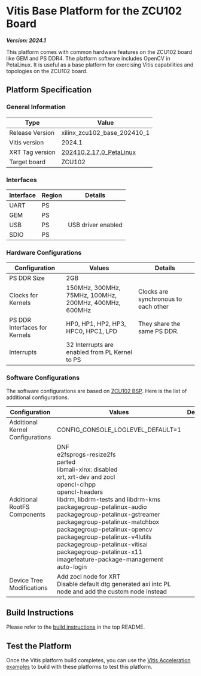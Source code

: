 # Vitis Base Platform for the ZCU102 Board

***Version: 2024.1***

This platform comes with common hardware features on the ZCU102 board like GEM and PS DDR4. The platform software includes OpenCV in PetaLinux. It is useful as a base platform for exercising Vitis capabilities and topologies on the ZCU102 board.

## Platform Specification

### General Information

| Type              | Value                       |
| ----------------- | --------------------------- |
| Release Version   | xilinx_zcu102_base_202410_1 |
| Vitis version     | 2024.1                      |
| XRT Tag version   | [202410.2.17.0_PetaLinux](https://github.com/Xilinx/XRT/releases/tag/202410.2.17.0_Petalinux)                |
| Target board      | ZCU102                      |

### Interfaces

| Interface | Region | Details            |
| --------- | ------ | ------------------ |
| UART      | PS     |                    |
| GEM       | PS     |                    |
| USB       | PS     | USB driver enabled |
| SDIO      | PS     |                    |

### Hardware Configurations

| Configuration                 | Values                                                | Details                             |
| ----------------------------- | ----------------------------------------------------- | ------------------------------------|
| PS DDR Size                   | 2GB                                                   |                                     |
| Clocks for Kernels            | 150MHz, 300MHz, 75MHz, 100MHz, 200MHz, 400MHz, 600MHz | Clocks are synchronous to each other|
| PS DDR Interfaces for Kernels | HP0, HP1, HP2, HP3, HPC0, HPC1, LPD                   | They share the same PS DDR.         |
| Interrupts                    | 32 Interrupts are enabled from PL Kernel to PS        |                                     |

### Software Configurations

The software configurations are based on [ZCU102 BSP](https://www.xilinx.com/support/download/index.html/content/xilinx/en/downloadNav/embedded-design-tools.html). Here is the list of additional configurations.

| Configuration                    | Values                                                       | Details |
| -------------------------------- | ------------------------------------------------------------ | ------- |
| Additional Kernel Configurations | CONFIG_CONSOLE_LOGLEVEL_DEFAULT=1                            |         |
| Additional RootFS Components     | DNF<br />e2fsprogs-resize2fs<br />parted<br />libmali-xlnx: disabled<br />xrt, xrt-dev and zocl<br />opencl-clhpp<br />opencl-headers<br />libdrm, libdrm-tests and libdrm-kms<br />packagegroup-petalinux-audio<br />packagegroup-petalinux-gstreamer<br />packagegroup-petalinux-matchbox<br />packagegroup-petalinux-opencv<br />packagegroup-petalinux-v4lutils<br />packagegroup-petalinux-vitisai<br />packagegroup-petalinux-x11<br />imagefeature-package-management<br />auto-login |         |
| Device Tree Modifications        | Add zocl node for XRT<br />Disable default dtg generated axi intc PL node and add the custom node instead |         |

## Build Instructions

Please refer to the [build instructions](../../README.md#build-instructions) in the top README.

## Test the Platform

Once the Vitis platform build completes, you can use the [Vitis Acceleration examples](https://github.com/Xilinx/Vitis_Accel_Examples) to build with these platforms to test this platform.
